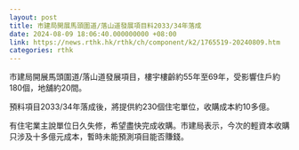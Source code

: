 ```yaml
---
layout: post
title: 市建局開展馬頭圍道/落山道發展項目料2033/34年落成
date: 2024-08-09 18:06:40.000000000 +08:00
link: https://news.rthk.hk/rthk/ch/component/k2/1765519-20240809.htm
categories: rthk
---
```


市建局開展馬頭圍道/落山道發展項目，樓宇樓齡約55年至69年，受影響住戶約180個，地舖約20間。

預料項目2033/34年落成後，將提供約230個住宅單位，收購成本約10多億。

有住宅業主說單位日久失修，希望盡快完成收購。市建局表示，今次的輕資本收購只涉及十多億元成本，暫時未能預測項目能否賺錢。

